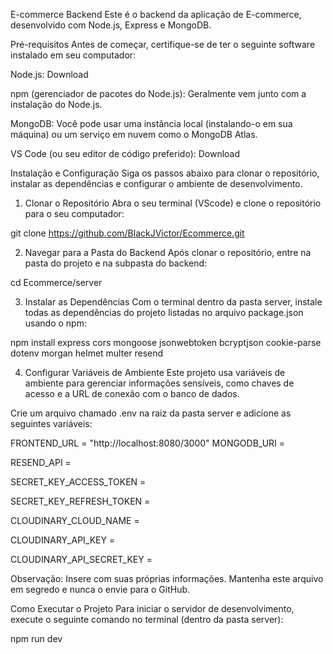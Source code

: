 E-commerce Backend
Este é o backend da aplicação de E-commerce, desenvolvido com Node.js, Express e MongoDB.

Pré-requisitos
Antes de começar, certifique-se de ter o seguinte software instalado em seu computador:

Node.js: Download

npm (gerenciador de pacotes do Node.js): Geralmente vem junto com a instalação do Node.js.

MongoDB: Você pode usar uma instância local (instalando-o em sua máquina) ou um serviço em nuvem como o MongoDB Atlas.

VS Code (ou seu editor de código preferido): Download

Instalação e Configuração
Siga os passos abaixo para clonar o repositório, instalar as dependências e configurar o ambiente de desenvolvimento.

1. Clonar o Repositório
Abra o seu terminal (VScode) e clone o repositório para o seu computador:

git clone https://github.com/BlackJVictor/Ecommerce.git

2. Navegar para a Pasta do Backend
Após clonar o repositório, entre na pasta do projeto e na subpasta do backend:

cd Ecommerce/server

3. Instalar as Dependências
Com o terminal dentro da pasta server, instale todas as dependências do projeto listadas no arquivo package.json usando o npm:

npm install express cors mongoose jsonwebtoken bcryptjson cookie-parse dotenv morgan helmet multer resend

4. Configurar Variáveis de Ambiente
Este projeto usa variáveis de ambiente para gerenciar informações sensíveis, como chaves de acesso e a URL de conexão com o banco de dados.

Crie um arquivo chamado .env na raiz da pasta server e adicione as seguintes variáveis:

FRONTEND_URL = "http://localhost:8080/3000"
MONGODB_URI = 

RESEND_API = 

SECRET_KEY_ACCESS_TOKEN = 

SECRET_KEY_REFRESH_TOKEN = 

CLOUDINARY_CLOUD_NAME = 

CLOUDINARY_API_KEY = 

CLOUDINARY_API_SECRET_KEY = 


Observação: Insere com suas próprias informações. Mantenha este arquivo em segredo e nunca o envie para o GitHub.

Como Executar o Projeto
Para iniciar o servidor de desenvolvimento, execute o seguinte comando no terminal (dentro da pasta server):

npm run dev
